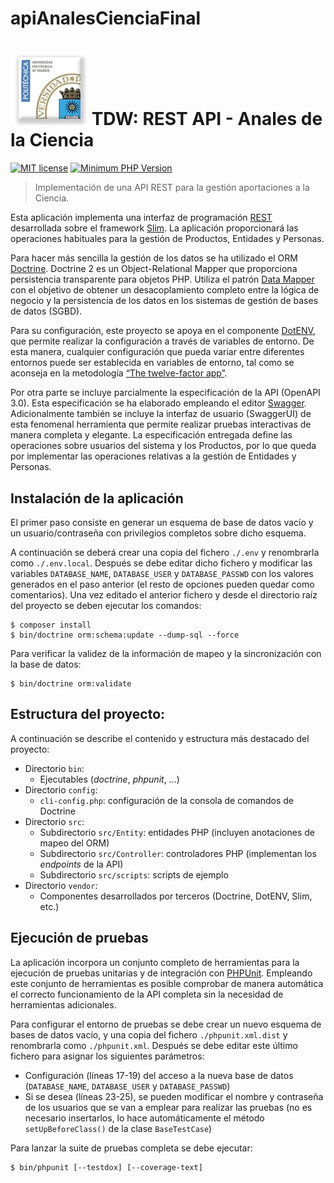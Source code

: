 # apiAnalesCienciaFinal
![logo UPM](https://raw.githubusercontent.com/laracabrera/AOS/master/tarea1/logo_upm.jpg)  TDW: REST API - Anales de la Ciencia
======================================

[![MIT license](http://img.shields.io/badge/license-MIT-brightgreen.svg)](http://opensource.org/licenses/MIT)
[![Minimum PHP Version](https://img.shields.io/badge/php-%5E7.4-blue.svg)](http://php.net/)
> Implementación de una API REST para la gestión aportaciones a la Ciencia.

Esta aplicación implementa una interfaz de programación [REST][rest] desarrollada sobre
el framework [Slim][slim]. La aplicación proporcionará las operaciones
habituales para la gestión de Productos, Entidades y Personas.

Para hacer más sencilla la gestión de los datos se ha utilizado
el ORM [Doctrine][doctrine]. Doctrine 2 es un Object-Relational Mapper que proporciona
persistencia transparente para objetos PHP. Utiliza el patrón [Data Mapper][dataMapper]
con el objetivo de obtener un desacoplamiento completo entre la lógica de negocio y la
persistencia de los datos en los sistemas de gestión de bases de datos (SGBD).

Para su configuración, este proyecto se apoya en el componente [DotENV][dotenv], que
permite realizar la configuración a través de variables de entorno. De esta manera,
cualquier configuración que pueda variar entre diferentes entornos puede ser establecida
en variables de entorno, tal como se aconseja en la metodología [“The twelve-factor app”][12factor].

Por otra parte se incluye parcialmente la especificación de la API (OpenAPI 3.0). Esta
especificación se ha elaborado empleando el editor [Swagger][swagger]. Adicionalmente 
también se incluye la interfaz de usuario (SwaggerUI) de esta fenomenal herramienta que permite
realizar pruebas interactivas de manera completa y elegante. La especificación entregada
define las operaciones sobre usuarios del sistema y los Productos, por lo que queda por implementar las 
operaciones relativas a la gestión de Entidades y Personas.

## Instalación de la aplicación

El primer paso consiste en generar un esquema de base de datos vacío y un usuario/contraseña
con privilegios completos sobre dicho esquema.

A continuación se deberá crear una copia del fichero `./.env` y renombrarla
como `./.env.local`. Después se debe editar dicho fichero y modificar las variables `DATABASE_NAME`,
`DATABASE_USER` y `DATABASE_PASSWD` con los valores generados en el paso anterior (el resto de opciones
pueden quedar como comentarios). Una vez editado el anterior fichero y desde el directorio raíz del
proyecto se deben ejecutar los comandos:
```
$ composer install
$ bin/doctrine orm:schema:update --dump-sql --force
```
Para verificar la validez de la información de mapeo y la sincronización con la base de datos:
```
$ bin/doctrine orm:validate
```

## Estructura del proyecto:

A continuación se describe el contenido y estructura más destacado del proyecto:

* Directorio `bin`:
    - Ejecutables (*doctrine*, *phpunit*, ...)
* Directorio `config`:
    - `cli-config.php`: configuración de la consola de comandos de Doctrine
* Directorio `src`:
    - Subdirectorio `src/Entity`: entidades PHP (incluyen anotaciones de mapeo del ORM)
    - Subdirectorio `src/Controller`: controladores PHP (implementan los _endpoints_ de la API)
    - Subdirectorio `src/scripts`: scripts de ejemplo
* Directorio `vendor`:
    - Componentes desarrollados por terceros (Doctrine, DotENV, Slim, etc.)

## Ejecución de pruebas

La aplicación incorpora un conjunto completo de herramientas para la ejecución de pruebas 
unitarias y de integración con [PHPUnit][phpunit]. Empleando este conjunto de herramientas
es posible comprobar de manera automática el correcto funcionamiento de la API completa
sin la necesidad de herramientas adicionales.

Para configurar el entorno de pruebas se debe crear un nuevo esquema de bases de datos vacío,
y una copia del fichero `./phpunit.xml.dist` y renombrarla como `./phpunit.xml`.
Después se debe editar este último fichero para asignar los siguientes parámetros:
                                                                            
* Configuración (líneas 17-19) del acceso a la nueva base de datos (`DATABASE_NAME`, `DATABASE_USER`
y `DATABASE_PASSWD`)
* Si se desea (líneas 23-25), se pueden modificar el nombre y contraseña de los usuarios que se van
a emplear para realizar las pruebas (no es necesario insertarlos, lo hace automáticamente
el método `setUpBeforeClass()` de la clase `BaseTestCase`)

Para lanzar la suite de pruebas completa se debe ejecutar:
```
$ bin/phpunit [--testdox] [--coverage-text]
```

[dataMapper]: http://martinfowler.com/eaaCatalog/dataMapper.html
[doctrine]: http://docs.doctrine-project.org/projects/doctrine-orm/en/latest/
[dotenv]: https://packagist.org/packages/vlucas/phpdotenv
[jwt]: https://jwt.io/
[lh]: https://localhost:8000/
[monolog]: https://github.com/Seldaek/monolog
[openapi]: https://www.openapis.org/
[phpunit]: http://phpunit.de/manual/current/en/index.html
[rest]: http://www.restapitutorial.com/
[slim]: https://www.slimframework.com/ 
[swagger]: http://swagger.io/
[yaml]: https://yaml.org/
[12factor]: https://www.12factor.net/es/
